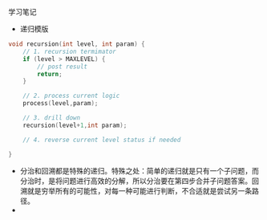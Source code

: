 学习笔记

- 递归模版

```c
void recursion(int level, int param) {
    // 1. recursion termimator
    if (level > MAXLEVEL) {
        // post result
        return;
    }

    // 2. process current logic
    process(level,param);

    // 3. drill down
    recursion(level+1,int param);

    // 4. reverse current level status if needed

}

```
- 分治和回溯都是特殊的递归。特殊之处：简单的递归就是只有一个子问题，而分治时，是将问题进行高效的分解，所以分治要在第四步合并子问题答案。回溯就是穷举所有的可能性，对每一种可能进行判断，不合适就是尝试另一条路径。
- 